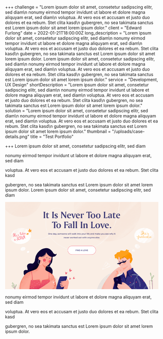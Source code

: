+++
challenge = "Lorem ipsum dolor sit amet, consetetur sadipscing elitr, sed diam\n  nonumy eirmod tempor invidunt ut labore et dolore magna aliquyam erat, sed diam\n  voluptua. At vero eos et accusam et justo duo dolores et ea rebum. Stet clita kasd\n  gubergren, no sea takimata sanctus est Lorem ipsum dolor sit amet lorem ipsum dolor."
client = "Edward Furlong"
date = 2022-01-21T18:00:00Z
long_description = "Lorem ipsum dolor sit amet, consetetur sadipscing elitr, sed diam\n  nonumy eirmod tempor invidunt ut labore et dolore magna aliquyam erat, sed diam\n  voluptua. At vero eos et accusam et justo duo dolores et ea rebum. Stet clita kasd\n  gubergren, no sea takimata sanctus est Lorem ipsum dolor sit amet lorem ipsum dolor. Lorem ipsum dolor sit amet, consetetur sadipscing elitr, sed diam\n  nonumy eirmod tempor invidunt ut labore et dolore magna aliquyam erat, sed diam\n  voluptua. At vero eos et accusam et justo duo dolores et ea rebum. Stet clita kasd\n  gubergren, no sea takimata sanctus est Lorem ipsum dolor sit amet lorem ipsum dolor."
service = "Development, UX Design"
shortDescription = "Lorem ipsum dolor sit amet, consetetur sadipscing elitr, sed diam\n  nonumy eirmod tempor invidunt ut labore et dolore magna aliquyam erat, sed diam\n  voluptua. At vero eos et accusam et justo duo dolores et ea rebum. Stet clita kasd\n  gubergren, no sea takimata sanctus est Lorem ipsum dolor sit amet lorem ipsum dolor."
solution = "Lorem ipsum dolor sit amet, consetetur sadipscing elitr, sed diam\n  nonumy eirmod tempor invidunt ut labore et dolore magna aliquyam erat, sed diam\n  voluptua. At vero eos et accusam et justo duo dolores et ea rebum. Stet clita kasd\n  gubergren, no sea takimata sanctus est Lorem ipsum dolor sit amet lorem ipsum dolor."
thumbnail = "/uploads/case-details.png"
title = "Test Portfolio"

+++
Lorem ipsum dolor sit amet, consetetur sadipscing elitr, sed diam

  nonumy eirmod tempor invidunt ut labore et dolore magna aliquyam erat, sed diam

  voluptua. At vero eos et accusam et justo duo dolores et ea rebum. Stet clita kasd

  gubergren, no sea takimata sanctus est Lorem ipsum dolor sit amet lorem ipsum dolor. Lorem ipsum dolor sit amet, consetetur sadipscing elitr, sed diam

![](/uploads/case-details.png)

  nonumy eirmod tempor invidunt ut labore et dolore magna aliquyam erat, sed diam

  voluptua. At vero eos et accusam et justo duo dolores et ea rebum. Stet clita kasd

  gubergren, no sea takimata sanctus est Lorem ipsum dolor sit amet lorem ipsum dolor.